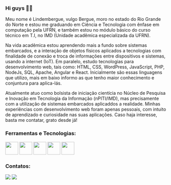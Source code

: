 ### Hi guys 👋😄

Meu nome é Lindembergue, vulgo Bergue, moro no estado do Rio Grande do Norte e estou me graduando em Ciência e Tecnologia com ênfase em computação pela UFRN, e também estou no módulo básico do curso técnico em T.I, no IMD (Unidade acadêmica especializada da UFRN).

Na vida acadêmica estou aprendendo mais a fundo sobre sistemas embarcados, e a interação de objetos físicos aplicados a tecnologias com finalidade de conexão e troca de informações entre dispositivos e sistemas, usando a internet (IoT). Em paralelo, estudo tecnologias para desenvolvimento web, tais como: HTML, CSS, WordPress, JavaScript, PHP, NodeJs, SQL, Apache, Angular e React. Inicialmente são essas linguagens que utilizo, mais em baixo informo as que tenho maior conhecimento e conjuntura para aplica-lás.

Atualmente atuo como bolsista de iniciação cientícia no Núcleo de Pesquisa e Inovação em Tecnologia da Informação (nPITI/IMD), mas precisamente com a utilização de sistemas embarcados aplicaddos a realidade. Minhas experiências com desenvolvimento web foram apenas pessoais, com intuito de aprendizado e curiosidade nas suas aplicações. Caso haja interesse, basta me contatar, grato desde já!

### Ferramentas e Tecnologias:

<img src="https://img.icons8.com/color/344/html-5--v1.png" width="40" height="40"/> <img src="https://img.icons8.com/color/344/css3.png" width="40" height="40"> <img src="https://img.icons8.com/color/344/javascript--v1.png" width="40" height="40"/> <img src="https://img.icons8.com/color/344/wordpress.png" width="40" height="40"/> <img src="https://img.icons8.com/external-others-iconmarket/344/external-cpp-file-types-others-iconmarket-4.png" width="40" height="40"/>

### Contatos:

<div>
<a href = "mailto:contato@Lindembergue-Frank"><img src="https://img.shields.io/badge/Gmail-D14836?style=for-the-badge&logo=gmail&logoColor=white" target="_blank"></a>
<a href="https://www.linkedin.com/in/Lindembergue-Frank" target="_blank"><img src="https://img.shields.io/badge/-LinkedIn-%230077B5?style=for-the-badge&logo=linkedin&logoColor=white" target="_blank"></a>   
</div>
